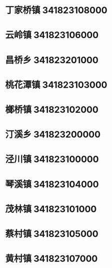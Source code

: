 # 丁家桥镇 341823108000
# 云岭镇 341823106000
# 昌桥乡 341823201000
# 桃花潭镇 341823103000
# 榔桥镇 341823102000
# 汀溪乡 341823200000
# 泾川镇 341823100000
# 琴溪镇 341823104000
# 茂林镇 341823101000
# 蔡村镇 341823105000
# 黄村镇 341823107000
